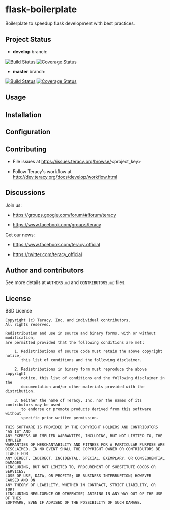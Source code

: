 flask-boilerplate
=================

Boilerplate to speedup flask development with best practices.


Project Status
--------------

- **develop** branch:

[![Build Status](https://travis-ci.org/teracy-official/flask-boilerplate.svg?branch=develop)](https://travis-ci.org/teracy-official/flask-boilerplate)
[![Coverage Status](https://coveralls.io/repos/teracy-official/flask-boilerplate/badge.png?branch=develop)](https://coveralls.io/r/teracy-official/flask-boilerplate?branch=develop)

- **master** branch:

[![Build Status](https://travis-ci.org/teracy-official/flask-boilerplate.svg?branch=master)](https://travis-ci.org/teracy-official/flask-boilerplate)
[![Coverage Status](https://coveralls.io/repos/teracy-official/flask-boilerplate/badge.png?branch=master)](https://coveralls.io/r/teracy-official/flask-boilerplate?branch=master)

Usage
-----


Installation
------------


Configuration
-------------


Contributing
------------

- File issues at https://issues.teracy.org/browse/<project_key>

- Follow Teracy's workflow at http://dev.teracy.org/docs/develop/workflow.html

Discussions
-----------

Join us:

- https://groups.google.com/forum/#!forum/teracy

- https://www.facebook.com/groups/teracy

Get our news:

- https://www.facebook.com/teracy.official

- https://twitter.com/teracy_official


Author and contributors
-----------------------

See more details at `AUTHORS.md` and `CONTRIBUTORS.md` files.


License
-------

BSD License

```
Copyright (c) Teracy, Inc. and individual contributors.
All rights reserved.

Redistribution and use in source and binary forms, with or without modification,
are permitted provided that the following conditions are met:

    1. Redistributions of source code must retain the above copyright notice,
       this list of conditions and the following disclaimer.

    2. Redistributions in binary form must reproduce the above copyright
       notice, this list of conditions and the following disclaimer in the
       documentation and/or other materials provided with the distribution.

    3. Neither the name of Teracy, Inc. nor the names of its contributors may be used
       to endorse or promote products derived from this software without
       specific prior written permission.

THIS SOFTWARE IS PROVIDED BY THE COPYRIGHT HOLDERS AND CONTRIBUTORS "AS IS" AND
ANY EXPRESS OR IMPLIED WARRANTIES, INCLUDING, BUT NOT LIMITED TO, THE IMPLIED
WARRANTIES OF MERCHANTABILITY AND FITNESS FOR A PARTICULAR PURPOSE ARE
DISCLAIMED. IN NO EVENT SHALL THE COPYRIGHT OWNER OR CONTRIBUTORS BE LIABLE FOR
ANY DIRECT, INDIRECT, INCIDENTAL, SPECIAL, EXEMPLARY, OR CONSEQUENTIAL DAMAGES
(INCLUDING, BUT NOT LIMITED TO, PROCUREMENT OF SUBSTITUTE GOODS OR SERVICES;
LOSS OF USE, DATA, OR PROFITS; OR BUSINESS INTERRUPTION) HOWEVER CAUSED AND ON
ANY THEORY OF LIABILITY, WHETHER IN CONTRACT, STRICT LIABILITY, OR TORT
(INCLUDING NEGLIGENCE OR OTHERWISE) ARISING IN ANY WAY OUT OF THE USE OF THIS
SOFTWARE, EVEN IF ADVISED OF THE POSSIBILITY OF SUCH DAMAGE.

```
